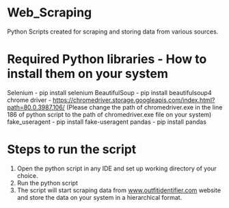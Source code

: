 # Web_Scraping
Python Scripts created for scraping and storing data from various sources.

# Required Python libraries - How to install them on your system
Selenium - pip install selenium
BeautifulSoup - pip install beautifulsoup4
chrome driver - https://chromedriver.storage.googleapis.com/index.html?path=80.0.3987.106/
(Please change the path of chromedriver.exe in the line 186 of python script to the path of chromedriver.exe file on your system)
fake_useragent - pip install fake-useragent
pandas - pip install pandas

# Steps to run the script
1. Open the python script in any IDE and set up working directory of your choice.
2. Run the python script
3. The script will start scraping data from www.outfitidentifier.com website and store the data on your system in a hierarchical format.
